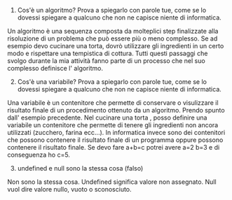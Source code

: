1. Cos'è un algoritmo? Prova a spiegarlo con parole tue, come se lo dovessi spiegare a qualcuno che non ne capisce niente di informatica.

Un algoritmo è una sequenza composta da molteplici step finalizzate alla risoluzione di un problema che può essere più o meno complesso.
Se ad esempio devo cucinare una torta, dovrò utilizzare gli ingredienti in un certo modo e rispettare una tempistica di cottura.
Tutti questi passaggi che svolgo durante la mia attività fanno parte di un processo che nel suo complesso definisce l' algoritmo.


2. Cos'è una variabile? Prova a spiegarlo con parole tue, come se lo dovessi spiegare a qualcuno che non ne capisce niente di informatica.

Una variabile è un contenitore che permette di conservare o visulizzare il risultato finale di un procedimento ottenuto da un algoritmo.
Prendo spunto dall' esempio precedente. Nel cucinare una torta , posso definire una variabile un contenitore che permette di tenere gli
ingredienti non ancora utilizzati (zucchero, farina ecc...).
In informatica invece sono dei contenitori che possono contenere il risultato finale di un programma oppure possono contenere il risultato finale.
Se devo fare a+b=c potrei avere a=2 b=3 e di conseguenza ho c=5.

3. undefined e null sono la stessa cosa (falso)

Non sono la stessa cosa.
Undefined significa valore non assegnato.
Null vuol dire valore nullo, vuoto o sconosciuto.